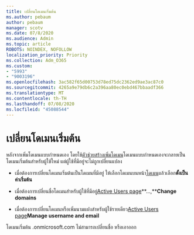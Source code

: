 ```yaml
---
title: เปลี่ยนโดเมนเริ่มต้น
ms.author: pebaum
author: pebaum
manager: scotv
ms.date: 07/8/2020
ms.audience: Admin
ms.topic: article
ROBOTS: NOINDEX, NOFOLLOW
localization_priority: Priority
ms.collection: Adm_O365
ms.custom:
- "5993"
- "9003196"
ms.openlocfilehash: 3ac582f65d00753d78ed75dc2362ed9ae3ac87c0
ms.sourcegitcommit: 4265a9e79db6c2a396aa80ec0ebd467bbaadf366
ms.translationtype: MT
ms.contentlocale: th-TH
ms.lasthandoff: 07/08/2020
ms.locfileid: "45088544"
---
```

# <a name="change-default-domain"></a>เปลี่ยนโดเมนเริ่มต้น

หลังจากเพิ่มโดเมนแบบกําหนดเอง โดยใช้[ตัวช่วยสร้างเพิ่มโดเมน](https://portal.office.com/adminportal/home#/Domains/Wizard)โดเมนแบบกําหนดเองจะกลายเป็นโดเมนเริ่มต้นสําหรับผู้ใช้ใหม่ แต่ผู้ใช้ที่มีอยู่จะไม่ถูกเปลี่ยนแปลง

- เมื่อต้องการเปลี่ยนโดเมนเริ่มต้นเป็นโดเมนที่มีอยู่ ให้เลือกโดเมนบนหน้า[โดเมน](https://admin.microsoft.com/Adminportal/Home#/Domains)แล้วเลือก**ตั้งเป็นค่าเริ่มต้น**

- เมื่อต้องการเปลี่ยนชื่อโดเมนสําหรับผู้ใช้ที่มีอยู่[Active Users page](https://admin.microsoft.com/Adminportal/Home#/users)**...,****Change domains**

- เมื่อต้องการเปลี่ยนโดเมนหรือเพิ่มนามแฝงสําหรับผู้ใช้รายเดียว[Active Users page](https://admin.microsoft.com/Adminportal/Home#/users)**Manage username and email**

โดเมนเริ่มต้น .onmicrosoft.com ไม่สามารถเปลี่ยนชื่อ หรือเอาออก